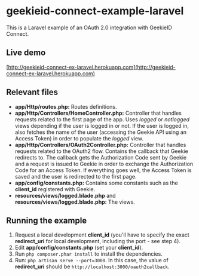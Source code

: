 # geekieid-connect-example-laravel

This is a Laravel example of an OAuth 2.0 integration with GeekieID Connect.

## Live demo
[http://geekieid-connect-ex-laravel.herokuapp.com](http://geekieid-connect-ex-laravel.herokuapp.com)

## Relevant files

- **app/Http/routes.php:** Routes definitions.
- **app/Http/Controllers/HomeController.php:** Controller that handles requests related to the first page of the app. Uses *logged* or *notlogged* views depending if the user is logged in or not. If the user is logged in, also fetches the name of the user (accessing the Geekie API using an Access Token) in order to populate the *logged* view.
- **app/Http/Controllers/OAuth2Controller.php:** Controller that handles requests related to the OAuth2 flow. Contains the callback that Geekie redirects to. The callback gets the Authorization Code sent by Geekie and a request is issued to Geekie in order to exchange the Authorization Code for an Access Token. If everything goes well, the Access Token is saved and the user is redirected to the first page.
- **app/config/constants.php:** Contains some constants such as the **client_id** registered with Geekie.
- **resources/views/logged.blade.php** and **resources/views/logged.blade.php:** The views.

## Running the example

1. Request a local development **client_id** (you'll have to specify the exact **redirect_uri** for local development, including the port - see step 4).
2. Edit **app/config/constants.php** (set your **client_id**).
3. Run `php composer.phar install` to install the dependencies.
4. Run: `php artisan serve --port=3000`. In this case, the value of **redirect_uri** should be `http://localhost:3000/oauth2callback`.
